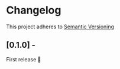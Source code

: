 # Changelog

This project adheres to [Semantic Versioning](http://semver.org)

## [0.1.0] -

First release :tada:
